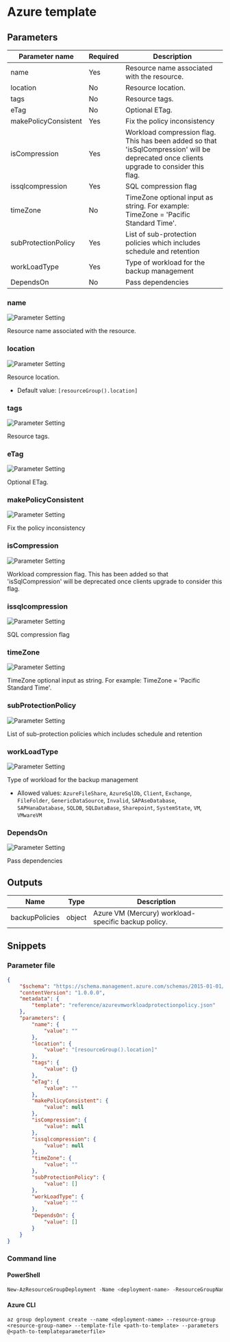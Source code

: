 # Azure template

## Parameters

Parameter name | Required | Description
-------------- | -------- | -----------
name           | Yes      | Resource name associated with the resource.
location       | No       | Resource location.
tags           | No       | Resource tags.
eTag           | No       | Optional ETag.
makePolicyConsistent | Yes      | Fix the policy inconsistency
isCompression  | Yes      | Workload compression flag. This has been added so that 'isSqlCompression' will be deprecated once clients upgrade to consider this flag.
issqlcompression | Yes      | SQL compression flag
timeZone       | No       | TimeZone optional input as string. For example: TimeZone = 'Pacific Standard Time'.
subProtectionPolicy | Yes      | List of sub-protection policies which includes schedule and retention
workLoadType   | Yes      | Type of workload for the backup management
DependsOn      | No       | Pass dependencies

### name

![Parameter Setting](https://img.shields.io/badge/parameter-required-orange?style=flat-square)

Resource name associated with the resource.

### location

![Parameter Setting](https://img.shields.io/badge/parameter-optional-green?style=flat-square)

Resource location.

- Default value: `[resourceGroup().location]`

### tags

![Parameter Setting](https://img.shields.io/badge/parameter-optional-green?style=flat-square)

Resource tags.

### eTag

![Parameter Setting](https://img.shields.io/badge/parameter-optional-green?style=flat-square)

Optional ETag.

### makePolicyConsistent

![Parameter Setting](https://img.shields.io/badge/parameter-required-orange?style=flat-square)

Fix the policy inconsistency

### isCompression

![Parameter Setting](https://img.shields.io/badge/parameter-required-orange?style=flat-square)

Workload compression flag. This has been added so that 'isSqlCompression' will be deprecated once clients upgrade to consider this flag.

### issqlcompression

![Parameter Setting](https://img.shields.io/badge/parameter-required-orange?style=flat-square)

SQL compression flag

### timeZone

![Parameter Setting](https://img.shields.io/badge/parameter-optional-green?style=flat-square)

TimeZone optional input as string. For example: TimeZone = 'Pacific Standard Time'.

### subProtectionPolicy

![Parameter Setting](https://img.shields.io/badge/parameter-required-orange?style=flat-square)

List of sub-protection policies which includes schedule and retention

### workLoadType

![Parameter Setting](https://img.shields.io/badge/parameter-required-orange?style=flat-square)

Type of workload for the backup management

- Allowed values: `AzureFileShare`, `AzureSqlDb`, `Client`, `Exchange`, `FileFolder`, `GenericDataSource`, `Invalid`, `SAPAseDatabase`, `SAPHanaDatabase`, `SQLDB`, `SQLDataBase`, `Sharepoint`, `SystemState`, `VM`, `VMwareVM`

### DependsOn

![Parameter Setting](https://img.shields.io/badge/parameter-optional-green?style=flat-square)

Pass dependencies

## Outputs

Name | Type | Description
---- | ---- | -----------
backupPolicies | object | Azure VM (Mercury) workload-specific backup policy.

## Snippets

### Parameter file

```json
{
    "$schema": "https://schema.management.azure.com/schemas/2015-01-01/deploymentParameters.json#",
    "contentVersion": "1.0.0.0",
    "metadata": {
        "template": "reference/azurevmworkloadprotectionpolicy.json"
    },
    "parameters": {
        "name": {
            "value": ""
        },
        "location": {
            "value": "[resourceGroup().location]"
        },
        "tags": {
            "value": {}
        },
        "eTag": {
            "value": ""
        },
        "makePolicyConsistent": {
            "value": null
        },
        "isCompression": {
            "value": null
        },
        "issqlcompression": {
            "value": null
        },
        "timeZone": {
            "value": ""
        },
        "subProtectionPolicy": {
            "value": []
        },
        "workLoadType": {
            "value": ""
        },
        "DependsOn": {
            "value": []
        }
    }
}
```

### Command line

#### PowerShell

```powershell
New-AzResourceGroupDeployment -Name <deployment-name> -ResourceGroupName <resource-group-name> -TemplateFile <path-to-template> -TemplateParameterFile <path-to-templateparameter>
```

#### Azure CLI

```text
az group deployment create --name <deployment-name> --resource-group <resource-group-name> --template-file <path-to-template> --parameters @<path-to-templateparameterfile>
```

